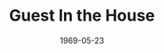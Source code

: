 ---
title: Guest In the House
date: 1969-05-23
closing_date: 1969-05-31
layout: productions
playbill:
Theatre: Theatre Jacksonville
Venue: Little Theatre
cast:
- Ann Proctor: Barbara Fletcher
- Lee Proctor: Susan Waddell
- Hilda: Andrea Brack
- The Rev. Dr. Shaw: Ray Navarre
- Martha Proctor: Martha Worsley
- Miriam Blake: Mary Ellen Calhoun
- Dan Proctor: Wayne Wofford
- Douglas Proctor: Jerry Allen
- Evelyn Heath: Diane Catherwood
- Frank Dow: John Palmer
- Mrs Dow: Becky Williams
- Miss Rhodes: Vivienne Winemiller
- Cam Tracy: Franz Kooymans
crew:
- Director: Robert Knowles
- Lighting:
  - Becky Williams
  - Lois Navarre
- Scenic Design: Ham Waddell
- Stage Manager:
  - Douglas Thomas
  - Reg Smith
- Sound: Phyllis Waddell
- Properties:
  - Katie Raven
  - Norma Patrick
  - Cindy Waddell
  - Lollie Raven
  - Suzanne Lanier
- Set Construction:
  - Ham Waddell
  - Mike Fetters
  - Bob Fetters
  - Ray Navarre
  - David Whitfield
  - Wayne Wofford
  - Ralf Calhoun
  - Robert Claremont
  - Aileen Davis
  - Chris Fetters
  - Mary Fetters
  - Gary Fletcher
  - June Fletcher
  - Mike Gaines
  - Suzanne Lanier
  - Lee Moore
  - Bernice Napp
  - Katie Raven
  - Lollie Raven
  - Bill Siemer
  - Doug Thomas
  - Roy Vinson
  - Cindy Waddell
  - Roger Waddell
  - Debbie Whitfield
- Make-up: John Walker
- Publicity:
  - Rosa Harlan
  - L.A. Hanson
- Box Office:
  - Ann Dubow
  - Gert Berman
orchestra:
---